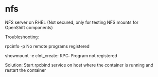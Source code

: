 # nfs
NFS server on RHEL
(Not secured, only for testing NFS mounts for OpenShift components)


Troubleshooting:

rpcinfo -p
No remote programs registered

showmount -e
clnt_create: RPC: Program not registered

Solution: Start rpcbind service on host where the container is running and restart the container

